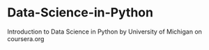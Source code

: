 # Data-Science-in-Python
Introduction to Data Science in Python by University of Michigan on coursera.org
